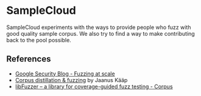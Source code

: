 # SampleCloud

SampleCloud experiments with the ways to provide people who fuzz
with good quality sample corpus. We also try to find a way to make
contributing back to the pool possible.

## References

* [Google Security Blog - Fuzzing at scale](https://security.googleblog.com/2011/08/fuzzing-at-scale.html)
* [Corpus distillation & fuzzing](http://nordictestingdays.eu/files/files/jaanus_kaap_fuzzing.pdf)
  by Jaanus Kääp
* [libFuzzer – a library for coverage-guided fuzz testing - Corpus](http://llvm.org/docs/LibFuzzer.html#corpus)
